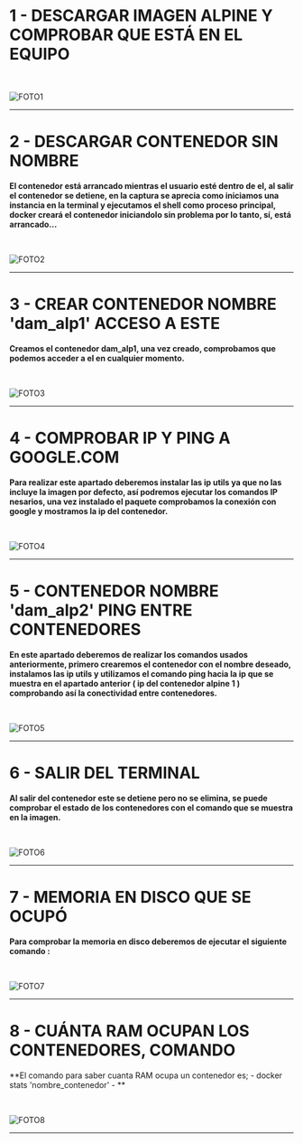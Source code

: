 # 1 - DESCARGAR IMAGEN ALPINE Y COMPROBAR QUE ESTÁ EN EL EQUIPO

<br>

![FOTO1](CAPTURAS/1.png)

---


# 2 - DESCARGAR CONTENEDOR SIN NOMBRE


**El contenedor está arrancado mientras el usuario esté dentro de el, al salir el contenedor se detiene, en la captura se aprecia como
iniciamos una instancia en la terminal y ejecutamos el shell como proceso principal, docker creará el contenedor iniciandolo sin problema por lo tanto,
sí, está arrancado...**

<br>

![FOTO2](CAPTURAS/2.png)

---

# 3 - CREAR CONTENEDOR NOMBRE 'dam_alp1' ACCESO A ESTE

**Creamos el contenedor dam_alp1, una vez creado, comprobamos que podemos acceder a el en cualquier momento.**

<br>

![FOTO3](CAPTURAS/3.png)

---

# 4 - COMPROBAR IP Y PING A GOOGLE.COM

**Para realizar este apartado deberemos instalar las ip utils ya que no las incluye la imagen por defecto, así podremos 
ejecutar los comandos IP nesarios, una vez instalado el paquete comprobamos la conexión con google y mostramos la ip del contenedor.**

<br>

![FOTO4](CAPTURAS/4.png)

---

# 5 - CONTENEDOR NOMBRE 'dam_alp2' PING ENTRE CONTENEDORES

**En este apartado deberemos de realizar los comandos usados anteriormente, primero crearemos el contenedor 
con el nombre deseado, instalamos las ip utils y utilizamos el comando ping hacia la ip que se muestra en el apartado anterior
( ip del contenedor alpine 1 )  comprobando así la conectividad entre contenedores.**

<br>

![FOTO5](CAPTURAS/5.png)

---

# 6 - SALIR DEL TERMINAL

**Al salir del contenedor este se detiene pero no se elimina, se puede comprobar el estado de los contenedores con el comando que se muestra en la imagen.**

<br>

![FOTO6](CAPTURAS/6.png)

---

# 7 - MEMORIA EN DISCO QUE SE OCUPÓ

**Para comprobar la memoria en disco deberemos de ejecutar el siguiente comando :**

<br>

![FOTO7](CAPTURAS/7.png)

---
# 8 - CUÁNTA RAM OCUPAN LOS CONTENEDORES, COMANDO

**El comando para saber cuanta RAM ocupa un contenedor es; - docker stats 'nombre_contenedor' - **

<br>

![FOTO8](CAPTURAS/8.png)

---

